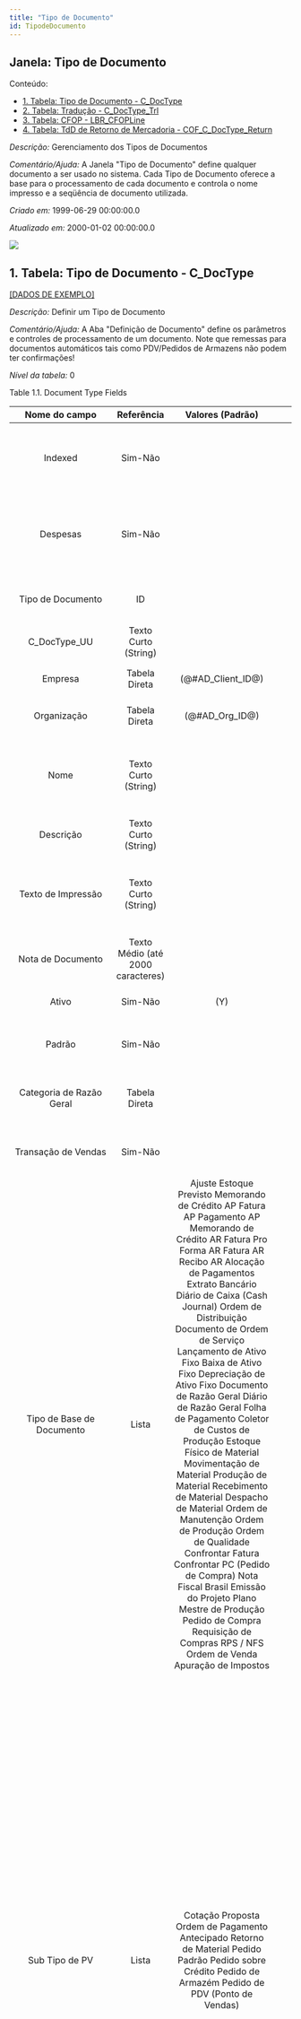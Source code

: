 ```yaml
---
title: "Tipo de Documento"
id: TipodeDocumento
---
```

<div id="d241577e1" class="section chapter">

<div class="titlepage">

<div>

<div>

## Janela: Tipo de Documento

</div>

</div>

</div>

<div class="toc">

<div class="toc-title">

Conteúdo:

</div>

  - <span class="section">[1. Tabela: Tipo de Documento -
    C\_DocType](#d241577e23)</span>
  - <span class="section">[2. Tabela: Tradução -
    C\_DocType\_Trl](#d241577e1265)</span>
  - <span class="section">[3. Tabela: CFOP -
    LBR\_CFOPLine](#d241577e1458)</span>
  - <span class="section">[4. Tabela: TdD de Retorno de Mercadoria -
    COF\_C\_DocType\_Return](#d241577e1804)</span>

</div>

<span class="emphasis">*Descrição:* </span> Gerenciamento dos Tipos de
Documentos

<span class="emphasis">*Comentário/Ajuda:* </span>A Janela "Tipo de
Documento" define qualquer documento a ser usado no sistema. Cada Tipo
de Documento oferece a base para o processamento de cada documento e
controla o nome impresso e a seqüência de documento utilizada.

<span class="emphasis"> *Criado em:* </span>1999-06-29 00:00:00.0

<span class="emphasis">*Atualizado em:* </span>2000-01-02 00:00:00.0

![](/img/manual/TipodeDocumento.png)

<div id="d241577e23" class="section section">

<div class="titlepage">

<div>

<div>

## 1. Tabela: Tipo de Documento - C\_DocType

</div>

</div>

</div>

[\[DADOS DE EXEMPLO\]](data/C_DocType_data)

<span class="emphasis">*Descrição:*</span> Definir um Tipo de Documento

<span class="emphasis">*Comentário/Ajuda:* </span> A Aba "Definição de
Documento" define os parâmetros e controles de processamento de um
documento. Note que remessas para documentos automáticos tais como
PDV/Pedidos de Armazens não podem ter confirmações\!

<span class="emphasis">*Nível da tabela:* </span>0

</div>

<div id="d241577e40" class="table">

<div class="table-title">

Table 1.1. Document Type
Fields

</div>

<div class="table-contents">

|                 Nome do campo                  |            Referência             |                                                                                                                                                                                                                                                                                                                                                                                                                                                                                                                                                                                                                                                                                                                         Valores (Padrão)                                                                                                                                                                                                                                                                                                                                                                                                                                                                                                                                                                                                                                                                                                                         |       Chave restritiva       |                                                                                                Regra de validação                                                                                                |                                         Descrição                                         |                                                                                                                                                                                                                                                                                                                                                                                                                                                                                                                                                  Comentário/Ajuda                                                                                                                                                                                                                                                                                                                                                                                                                                                                                                                                                  |
| :--------------------------------------------: | :-------------------------------: | :--------------------------------------------------------------------------------------------------------------------------------------------------------------------------------------------------------------------------------------------------------------------------------------------------------------------------------------------------------------------------------------------------------------------------------------------------------------------------------------------------------------------------------------------------------------------------------------------------------------------------------------------------------------------------------------------------------------------------------------------------------------------------------------------------------------------------------------------------------------------------------------------------------------------------------------------------------------------------------------------------------------------------------------------------------------------------------------------------------------------------------------------------------------------------------------------------------------------------------------------------------------------------------------------------------------------------------------------------------------------------------------------------------------------------------------------------------------: | :--------------------------: | :--------------------------------------------------------------------------------------------------------------------------------------------------------------------------------------------------------------: | :---------------------------------------------------------------------------------------: | :----------------------------------------------------------------------------------------------------------------------------------------------------------------------------------------------------------------------------------------------------------------------------------------------------------------------------------------------------------------------------------------------------------------------------------------------------------------------------------------------------------------------------------------------------------------------------------------------------------------------------------------------------------------------------------------------------------------------------------------------------------------------------------------------------------------------------------------------------------------------------------------------------------------------------------------------------------------------------------------------------------------------------------------------------------------------------------------------------------------: |
|                    Indexed                     |              Sim-Não              |                                                                                                                                                                                                                                                                                                                                                                                                                                                                                                                                                                                                                                                                                                                                                                                                                                                                                                                                                                                                                                                                                                                                                                                                                                                                                                                                                                                                                                                                  |                              |                                                                                                                                                                                                                  |                     Index the document for the internal search engine                     |                                                                                                                                                                                                                                                                                                                                                                                                                                                                                                 For cross document search, the document can be indexed for faster search (Container, Document Type, Request Type)                                                                                                                                                                                                                                                                                                                                                                                                                                                                                                  |
|                    Despesas                    |              Sim-Não              |                                                                                                                                                                                                                                                                                                                                                                                                                                                                                                                                                                                                                                                                                                                                                                                                                                                                                                                                                                                                                                                                                                                                                                                                                                                                                                                                                                                                                                                                  |                              |                                                                                                                                                                                                                  |                           Charges can be added to the document                            |                                                                                                                                                                                                                                                                                                                                                                                                                                                                                   The Charges checkbox indicates that charges can be added to this document. Charges can include items like shipping, handling or bank charges.                                                                                                                                                                                                                                                                                                                                                                                                                                                                                    |
|               Tipo de Documento                |                ID                 |                                                                                                                                                                                                                                                                                                                                                                                                                                                                                                                                                                                                                                                                                                                                                                                                                                                                                                                                                                                                                                                                                                                                                                                                                                                                                                                                                                                                                                                                  |                              |                                                                                                                                                                                                                  |                                  Document type or rules                                   |                                                                                                                                                                                                                                                                                                                                                                                                                                                                                                                        The Document Type determines document sequence and processing rules                                                                                                                                                                                                                                                                                                                                                                                                                                                                                                                         |
|                 C\_DocType\_UU                 |       Texto Curto (String)        |                                                                                                                                                                                                                                                                                                                                                                                                                                                                                                                                                                                                                                                                                                                                                                                                                                                                                                                                                                                                                                                                                                                                                                                                                                                                                                                                                                                                                                                                  |                              |                                                                                                                                                                                                                  |                                                                                           |                                                                                                                                                                                                                                                                                                                                                                                                                                                                                                                                                                                                                                                                                                                                                                                                                                                                                                                                                                                                                                                                                                                    |
|                    Empresa                     |           Tabela Direta           |                                                                                                                                                                                                                                                                                                                                                                                                                                                                                                                                                                                                                                                                                                                       (@\#AD\_Client\_ID@)                                                                                                                                                                                                                                                                                                                                                                                                                                                                                                                                                                                                                                                                                                                       |                              |                                                                                        AD\_Client.AD\_Client\_ID \< \> 0                                                                                         |                            (semelhante ao primeiro relatório)                             |                                                                                                                                                                                                                                                                                                                                                                                                                                                                                                                                                (ver o mesmo acima)                                                                                                                                                                                                                                                                                                                                                                                                                                                                                                                                                 |
|                  Organização                   |           Tabela Direta           |                                                                                                                                                                                                                                                                                                                                                                                                                                                                                                                                                                                                                                                                                                                        (@\#AD\_Org\_ID@)                                                                                                                                                                                                                                                                                                                                                                                                                                                                                                                                                                                                                                                                                                                         |                              |                                                                                 (AD\_Org.IsSummary='N' OR AD\_Org.AD\_Org\_ID=0)                                                                                 |                            (semelhante ao primeiro relatório)                             |                                                                                                                                                                                                                                                                                                                                                                                                                                                                                                                                                (ver o mesmo acima)                                                                                                                                                                                                                                                                                                                                                                                                                                                                                                                                                 |
|                      Nome                      |       Texto Curto (String)        |                                                                                                                                                                                                                                                                                                                                                                                                                                                                                                                                                                                                                                                                                                                                                                                                                                                                                                                                                                                                                                                                                                                                                                                                                                                                                                                                                                                                                                                                  |                              |                                                                                                                                                                                                                  |                           Alphanumeric identifier of the entity                           |                                                                                                                                                                                                                                                                                                                                                                                                                                                                                    The name of an entity (record) is used as an default search option in addition to the search key. The name is up to 60 characters in length.                                                                                                                                                                                                                                                                                                                                                                                                                                                                                    |
|                   Descrição                    |       Texto Curto (String)        |                                                                                                                                                                                                                                                                                                                                                                                                                                                                                                                                                                                                                                                                                                                                                                                                                                                                                                                                                                                                                                                                                                                                                                                                                                                                                                                                                                                                                                                                  |                              |                                                                                                                                                                                                                  |                         Optional short description of the record                          |                                                                                                                                                                                                                                                                                                                                                                                                                                                                                                                                    A description is limited to 255 characters.                                                                                                                                                                                                                                                                                                                                                                                                                                                                                                                                     |
|               Texto de Impressão               |       Texto Curto (String)        |                                                                                                                                                                                                                                                                                                                                                                                                                                                                                                                                                                                                                                                                                                                                                                                                                                                                                                                                                                                                                                                                                                                                                                                                                                                                                                                                                                                                                                                                  |                              |                                                                                                                                                                                                                  |               The label text to be printed on a document or correspondence.               |                                                                                                                                                                                                                                                                                                                                                                                                                                                                                        The Label to be printed indicates the name that will be printed on a document or correspondence. The max length is 2000 characters.                                                                                                                                                                                                                                                                                                                                                                                                                                                                                         |
|               Nota de Documento                | Texto Médio (até 2000 caracteres) |                                                                                                                                                                                                                                                                                                                                                                                                                                                                                                                                                                                                                                                                                                                                                                                                                                                                                                                                                                                                                                                                                                                                                                                                                                                                                                                                                                                                                                                                  |                              |                                                                                                                                                                                                                  |                           Additional information for a Document                           |                                                                                                                                                                                                                                                                                                                                                                                                                                                                                                             The Document Note is used for recording any additional information regarding this product.                                                                                                                                                                                                                                                                                                                                                                                                                                                                                                             |
|                     Ativo                      |              Sim-Não              |                                                                                                                                                                                                                                                                                                                                                                                                                                                                                                                                                                                                                                                                                                                               (Y)                                                                                                                                                                                                                                                                                                                                                                                                                                                                                                                                                                                                                                                                                                                                |                              |                                                                                                                                                                                                                  |                            (semelhante ao primeiro relatório)                             |                                                                                                                                                                                                                                                                                                                                                                                                                                                                                                                                                (ver o mesmo acima)                                                                                                                                                                                                                                                                                                                                                                                                                                                                                                                                                 |
|                     Padrão                     |              Sim-Não              |                                                                                                                                                                                                                                                                                                                                                                                                                                                                                                                                                                                                                                                                                                                                                                                                                                                                                                                                                                                                                                                                                                                                                                                                                                                                                                                                                                                                                                                                  |                              |                                                                                                                                                                                                                  |                                       Default value                                       |                                                                                                                                                                                                                                                                                                                                                                                                                                                                                                                   The Default Checkbox indicates if this record will be used as a default value.                                                                                                                                                                                                                                                                                                                                                                                                                                                                                                                   |
|            Categoria de Razão Geral            |           Tabela Direta           |                                                                                                                                                                                                                                                                                                                                                                                                                                                                                                                                                                                                                                                                                                                                                                                                                                                                                                                                                                                                                                                                                                                                                                                                                                                                                                                                                                                                                                                                  |     glcategory\_cdoctype     |                                                                                                                                                                                                                  |                                  General Ledger Category                                  |                                                                                                                                                                                                                                                                                                                                                                                                                                                                                                             The General Ledger Category is an optional, user defined method of grouping journal lines.                                                                                                                                                                                                                                                                                                                                                                                                                                                                                                             |
|              Transação de Vendas               |              Sim-Não              |                                                                                                                                                                                                                                                                                                                                                                                                                                                                                                                                                                                                                                                                                                                                                                                                                                                                                                                                                                                                                                                                                                                                                                                                                                                                                                                                                                                                                                                                  |                              |                                                                                                                                                                                                                  |                                This is a Sales Transaction                                |                                                                                                                                                                                                                                                                                                                                                                                                                                                                                                                   The Sales Transaction checkbox indicates if this item is a Sales Transaction.                                                                                                                                                                                                                                                                                                                                                                                                                                                                                                                    |
|           Tipo de Base de Documento            |               Lista               |                                                                                                                                                                                                                                                                                                                  Ajuste Estoque Previsto Memorando de Crédito AP Fatura AP Pagamento AP Memorando de Crédito AR Fatura Pro Forma AR Fatura AR Recibo AR Alocação de Pagamentos Extrato Bancário Diário de Caixa (Cash Journal) Ordem de Distribuição Documento de Ordem de Serviço Lançamento de Ativo Fixo Baixa de Ativo Fixo Depreciação de Ativo Fixo Documento de Razão Geral Diário de Razão Geral Folha de Pagamento Coletor de Custos de Produção Estoque Físico de Material Movimentação de Material Produção de Material Recebimento de Material Despacho de Material Ordem de Manutenção Ordem de Produção Ordem de Qualidade Confrontar Fatura Confrontar PC (Pedido de Compra) Nota Fiscal Brasil Emissão do Projeto Plano Mestre de Produção Pedido de Compra Requisição de Compras RPS / NFS Ordem de Venda Apuração de Impostos                                                                                                                                                                                                                                                                                                                  |                              |                                                                                                                                                                                                                  |                                 Logical type of document                                  |                                                                                                                                                                                                                                                                                                                                                                                                                                                                                    The Document Base Type identifies the base or starting point for a document. Multiple document types may share a single document base type.                                                                                                                                                                                                                                                                                                                                                                                                                                                                                     |
|                 Sub Tipo de PV                 |               Lista               |                                                                                                                                                                                                                                                                                                                                                                                                                                                                                                                                                                                                                                                     Cotação Proposta Ordem de Pagamento Antecipado Retorno de Material Pedido Padrão Pedido sobre Crédito Pedido de Armazém Pedido de PDV (Ponto de Vendas)                                                                                                                                                                                                                                                                                                                                                                                                                                                                                                                                                                                                                                                      |                              |                                                                                                                                                                                                                  |                                   Sales Order Sub Type                                    | The SO Sub Type indicates the type of sales order this document refers to. This field only appears when the Document Base Type is Sales Order. The selection made here will determine which documents will be generated when an order is processed and which documents must be generated manually or in batches. The following outlines this process. SO Sub Type of \< b\> Standard Order\< /b\> will generate just the \< b\> Order\< /b\> document when the order is processed. The \< b\> Delivery Note\< /b\> , \< b\> Invoice\< /b\> and \< b\> Receipt\< /b\> must be generated via other processes. SO Sub Type of \< b\> Warehouse Order\< /b\> will generate the \< b\> Order\< /b\> and \< b\> Delivery Note\< /b\> . The \< b\> Invoice\< /b\> and \< b\> Receipt\< /b\> must be generated via other processes. SO Sub Type of \< b\> Credit Order\< /b\> will generate the \< b\> Order\< /b\> , \< b\> Delivery Note\< /b\> and \< b\> Invoice\< /b\> . The \< b\> Receipt\< /b\> must be generated via other processes. SO Sub Type of \< b\> POS\< /b\> (Point of Sale) will generate all document |
|              DocSubTypeInventory               |               Lista               |                                                                                                                                                                                                                                                                                                                                                                                                                                                                                                                                                                                                                                                                                                    Cost Adjustment Internal Use Inventory Physical Inventory                                                                                                                                                                                                                                                                                                                                                                                                                                                                                                                                                                                                                                                                                                     |                              |                                                                                                                                                                                                                  |                                    Inventory Sub Type                                     |                                                                                                                                                                                                                                                                                                                                        The Inventory Sub Type indicates the type of inventory this document refers to. This field only appears when the Document Base Type is Material Physical Inventory. The selection made here will determine which window must be used and which data in the lines is relevant for the document. Internal Use inventory (based on Internal Used Quantity) or Physical Inventory (based on difference between Qty Counted vs Qty Book)                                                                                                                                                                                                                                                                                                                                         |
|                Fatura Pro Forma                |              Sim-Não              |                                                                                                                                                                                                                                                                                                                                                                                                                                                                                                                                                                                                                                                                                                                                                                                                                                                                                                                                                                                                                                                                                                                                                                                                                                                                                                                                                                                                                                                                  |                              |                                                                                                                                                                                                                  |            Indicates if Pro Forma Invoices can be generated from this document            |                                                                                                                                                                                                                                                                                                                                                                                                                                                          The Pro Forma Invoice checkbox indicates if pro forma invoices can be generated from this sales document. A pro forma invoice indicates the amount that will be due should an order be shipped.                                                                                                                                                                                                                                                                                                                                                                                                                                                           |
|       Tipo de Documento para a ProForma        |              Tabela               |                                                                                                                                                                                                                                                                                                                                                                                                                                                                                                                                                                                                                                                                                                                            C\_DocType                                                                                                                                                                                                                                                                                                                                                                                                                                                                                                                                                                                                                                                                                                                            |      cdoctype\_proforma      |                                                                                           C\_DocType.DocBaseType='ARF'                                                                                           |       Document type used for pro forma invoices generated from this sales document        |                                                                                                                                                                                                                                                                                                                                                                                                                              he Document Type for Invoice indicates the document type that will be used when an invoice is generated from this sales document. This field will display only when the base document type is Sales Order and the Pro Forma Invoice checkbox is selected                                                                                                                                                                                                                                                                                                                                                                                                                              |
|         Tipo de Documento para Fatura          |              Tabela               |                                                                                                                                                                                                                                                                                                                                                                                                                                                                                                                                                                                                                                                                                                                            C\_DocType                                                                                                                                                                                                                                                                                                                                                                                                                                                                                                                                                                                                                                                                                                                            |      cdoctype\_invoice       |                                     C\_DocType.DocBaseType IN ('ARI', 'API','ARC','APC') AND C\_DocType.IsSOTrx='@IsSOTrx@' AND C\_DocType.AD\_Client\_ID=@\#AD\_Client\_ID@                                     |            Document type used for invoices generated from this sales document             |                                                                                                                                                                                                                                                                                                                                                                                                                                                    The Document Type for Invoice indicates the document type that will be used when an invoice is generated from this sales document. This field will display only when the base document type is Sales Order.                                                                                                                                                                                                                                                                                                                                                                                                                                                     |
|         Tipo de Documento para Entrega         |              Tabela               |                                                                                                                                                                                                                                                                                                                                                                                                                                                                                                                                                                                                                                                                                                                            C\_DocType                                                                                                                                                                                                                                                                                                                                                                                                                                                                                                                                                                                                                                                                                                                            |      cdoctype\_shipment      |                                                            C\_DocType.DocBaseType IN ('MMR', 'MMS') AND C\_DocType.AD\_Client\_ID=@\#AD\_Client\_ID@                                                             |            Document type used for shipments generated from this sales document            |                                                                                                                                                                                                                                                                                                                                                                                                                                                    he Document Type for Shipments indicates the document type that will be used when a shipment is generated from this sales document. This field will display only when the base document type is Sales Order.                                                                                                                                                                                                                                                                                                                                                                                                                                                    |
|      Documento é controlado numericamente      |              Sim-Não              |                                                                                                                                                                                                                                                                                                                                                                                                                                                                                                                                                                                                                                                                                                                               (Y)                                                                                                                                                                                                                                                                                                                                                                                                                                                                                                                                                                                                                                                                                                                                |                              |                                                                                                                                                                                                                  |                           The document has a document sequence                            |                                                                                                                                                                                                                                                                                                                                                                                                                                                                                                        The Document Number Controlled checkbox indicates if this document type will have a sequence number.                                                                                                                                                                                                                                                                                                                                                                                                                                                                                                        |
|             Seqüência de Documento             |              Tabela               |                                                                                                                                                                                                                                                                                                                                                                                                                                                                                                                                                                                                                                                                                                                    AD\_Sequence for Documents                                                                                                                                                                                                                                                                                                                                                                                                                                                                                                                                                                                                                                                                                                                    |   ad\_sequence\_doctypedoc   |                                                                                                                                                                                                                  |                  Document sequence determines the numbering of documents                  |                                                                                                                                                                                                                                                                                                                                                                                                                                                                                                                 The Document Sequence indicates the sequencing rule to use for this document type.                                                                                                                                                                                                                                                                                                                                                                                                                                                                                                                 |
|      Sobrescrever Seqüência ao Completar       |              Sim-Não              |                                                                                                                                                                                                                                                                                                                                                                                                                                                                                                                                                                                                                                                                                                                               (N)                                                                                                                                                                                                                                                                                                                                                                                                                                                                                                                                                                                                                                                                                                                                |                              |                                                                                                                                                                                                                  |                                                                                           |                                                                                                                                                                                                                                                                                                                                                                                                                                                                                                                                                                                                                                                                                                                                                                                                                                                                                                                                                                                                                                                                                                                    |
|               Definite Sequence                |              Tabela               |                                                                                                                                                                                                                                                                                                                                                                                                                                                                                                                                                                                                                                                                                                                    AD\_Sequence for Documents                                                                                                                                                                                                                                                                                                                                                                                                                                                                                                                                                                                                                                                                                                                    |  definitesequence\_cdoctype  |                                                                                                                                                                                                                  |                                                                                           |                                                                                                                                                                                                                                                                                                                                                                                                                                                                                                                                                                                                                                                                                                                                                                                                                                                                                                                                                                                                                                                                                                                    |
|         Sobrescrever Data ao Completar         |              Sim-Não              |                                                                                                                                                                                                                                                                                                                                                                                                                                                                                                                                                                                                                                                                                                                               (N)                                                                                                                                                                                                                                                                                                                                                                                                                                                                                                                                                                                                                                                                                                                                |                              |                                                                                                                                                                                                                  |                                                                                           |                                                                                                                                                                                                                                                                                                                                                                                                                                                                                                                                                                                                                                                                                                                                                                                                                                                                                                                                                                                                                                                                                                                    |
|            Confirmação de Coleta/QA            |              Sim-Não              |                                                                                                                                                                                                                                                                                                                                                                                                                                                                                                                                                                                                                                                                                                                                                                                                                                                                                                                                                                                                                                                                                                                                                                                                                                                                                                                                                                                                                                                                  |                              |                                                                                                                                                                                                                  |                     Require Pick or QA Confirmation before processing                     |                                                                                                                                                                                                                                                                                                                                                                                                                                                                    The processing of the Shipment (Receipt) requires Pick (QA) Confirmation. Note that shipments for automatic documents like POS/Warehouse Orders cannot have confirmations\!                                                                                                                                                                                                                                                                                                                                                                                                                                                                     |
|        Confirmação de Envio/Recebimento        |              Sim-Não              |                                                                                                                                                                                                                                                                                                                                                                                                                                                                                                                                                                                                                                                                                                                                                                                                                                                                                                                                                                                                                                                                                                                                                                                                                                                                                                                                                                                                                                                                  |                              |                                                                                                                                                                                                                  |                  Require Ship or Receipt Confirmation before processing                   |                                                                                                                                                                                                                                                                                                                                                                                                                                                                  The processing of the Shipment (Receipt) requires Ship (Receipt) Confirmation. Note that shipments for automatic documents like POS/Warehouse Orders cannot have confirmations\!                                                                                                                                                                                                                                                                                                                                                                                                                                                                  |
|            Dividir Quando Diferente            |              Sim-Não              |                                                                                                                                                                                                                                                                                                                                                                                                                                                                                                                                                                                                                                                                                                                               (N)                                                                                                                                                                                                                                                                                                                                                                                                                                                                                                                                                                                                                                                                                                                                |                              |                                                                                                                                                                                                                  |                         Split document when there is a difference                         |                                                                                                                                                                                                                                                                                                                                                                                                      If the confirmation contains differences, the original document is split allowing the original document (shipment) to be processed and updating Inventory - and the newly created document for handling the dispute at a later time. Until the confirmation is processed, the inventory is not updated.                                                                                                                                                                                                                                                                                                                                                                                                       |
|             Documento de Diferença             |              Tabela               |                                                                                                                                                                                                                                                                                                                                                                                                                                                                                                                                                                                                                                                                                                                            C\_DocType                                                                                                                                                                                                                                                                                                                                                                                                                                                                                                                                                                                                                                                                                                                            | cdoctypedifference\_cdoctype |                                                                                      C\_DocType.DocBaseType='@DocBaseType@'                                                                                      |                     Document type for generating in dispute Shipments                     |                                                                                                                                                                                                                                                                                                                                                                                                      If the confirmation contains differences, the original document is split allowing the original document (shipment) to be processed and updating Inventory - and the newly created document for handling the dispute at a later time. Until the confirmation is processed, the inventory is not updated.                                                                                                                                                                                                                                                                                                                                                                                                       |
|         Preparar Divisão de Documentos         |              Sim-Não              |                                                                                                                                                                                                                                                                                                                                                                                                                                                                                                                                                                                                                                                                                                                               (Y)                                                                                                                                                                                                                                                                                                                                                                                                                                                                                                                                                                                                                                                                                                                                |                              |                                                                                                                                                                                                                  |                     Prepare generated split shipment/receipt document                     |                                                                                                                                                                                                                                                                                                                                                                                                                                                                                                                                                                                                                                                                                                                                                                                                                                                                                                                                                                                                                                                                                                                    |
|                  Em Trânsito                   |              Sim-Não              |                                                                                                                                                                                                                                                                                                                                                                                                                                                                                                                                                                                                                                                                                                                                                                                                                                                                                                                                                                                                                                                                                                                                                                                                                                                                                                                                                                                                                                                                  |                              |                                                                                                                                                                                                                  |                                  Movement is in transit                                   |                                                                                                                                                                                                                                                                                                                                                                                                                                                                                                      Material Movement is in transit - shipped, but not received. The transaction is completed, if confirmed.                                                                                                                                                                                                                                                                                                                                                                                                                                                                                                      |
|             Criar Contra-Documento             |              Sim-Não              |                                                                                                                                                                                                                                                                                                                                                                                                                                                                                                                                                                                                                                                                                                                               (Y)                                                                                                                                                                                                                                                                                                                                                                                                                                                                                                                                                                                                                                                                                                                                |                              |                                                                                                                                                                                                                  |                                  Create Counter Document                                  |                                                                                                                                                                                                                                                                                                                                                                                                                                                                                               If selected, create specified counter document. If not selected, no counter document is created for the document type.                                                                                                                                                                                                                                                                                                                                                                                                                                                                                               |
|            Contra-Documento Padrão             |              Sim-Não              |                                                                                                                                                                                                                                                                                                                                                                                                                                                                                                                                                                                                                                                                                                                                                                                                                                                                                                                                                                                                                                                                                                                                                                                                                                                                                                                                                                                                                                                                  |                              |                                                                                                                                                                                                                  |                  The document type is the default counter document type                   |                                                                                                                                                                                                                                                                                                                                                        When using explicit documents for inter-org transaction (after linking a Business Partner to an Organization), you can determine what document type the counter document is based on the document type of the original transaction. Example: when generating a Sales Order, use this Sales Order document type. This default can be overwritten by defining explicit counter document relationships.                                                                                                                                                                                                                                                                                                                                                        |
|         Despesa ou Produto Obrigatório         |              Sim-Não              |                                                                                                                                                                                                                                                                                                                                                                                                                                                                                                                                                                                                                                                                                                                               (N)                                                                                                                                                                                                                                                                                                                                                                                                                                                                                                                                                                                                                                                                                                                                |                              |                                                                                                                                                                                                                  |                                                                                           |                                                                                                                                                                                                                                                                                                                                                                                                                                                                                                                                                                                                                                                                                                                                                                                                                                                                                                                                                                                                                                                                                                                    |
|              Formato de Impressão              |           Tabela Direta           |                                                                                                                                                                                                                                                                                                                                                                                                                                                                                                                                                                                                                                                                                                                               (0)                                                                                                                                                                                                                                                                                                                                                                                                                                                                                                                                                                                                                                                                                                                                |   adprintformat\_cdoctype    |                                                                                                                                                                                                                  |                                     Data Print Format                                     |                                                                                                                                                                                                                                                                                                                                                                                                                                                                                                                            The print format determines how data is rendered for print.                                                                                                                                                                                                                                                                                                                                                                                                                                                                                                                             |
|              Cópias de Documentos              |              Inteiro              |                                                                                                                                                                                                                                                                                                                                                                                                                                                                                                                                                                                                                                                                                                                               (1)                                                                                                                                                                                                                                                                                                                                                                                                                                                                                                                                                                                                                                                                                                                                |                              |                                                                                                                                                                                                                  |                              Number of copies to be printed                               |                                                                                                                                                                                                                                                                                                                                                                                                                                                                                                            The Document Copies indicates the number of copies of each document that will be generated.                                                                                                                                                                                                                                                                                                                                                                                                                                                                                                             |
|               Remessa Automática               |              Sim-Não              |                                                                                                                                                                                                                                                                                                                                                                                                                                                                                                                                                                                                                                                                                                                              ('N')                                                                                                                                                                                                                                                                                                                                                                                                                                                                                                                                                                                                                                                                                                                               |                              |                                                                                                                                                                                                                  |               Identifies if this Document generates Shipments automatically               |                                                                                                                                                                                                                                                                                                                                                                                                                                                                                                                           Identifies if this Document generates Shipments automatically                                                                                                                                                                                                                                                                                                                                                                                                                                                                                                                            |
|              Completar Expedição               |              Sim-Não              |                                                                                                                                                                                                                                                                                                                                                                                                                                                                                                                                                                                                                                                                                                                              ('Y')                                                                                                                                                                                                                                                                                                                                                                                                                                                                                                                                                                                                                                                                                                                               |                              |                                                                                                                                                                                                                  | Caso não esteja marcado, o documento de Expedição criado automáticamente não é completado |                                                                                                                                                                                                                                                                                                                                                                                                                                                                                                                               Deixa o documento em aberto aguardando ação do usuário                                                                                                                                                                                                                                                                                                                                                                                                                                                                                                                               |
|               Fatura Automática                |              Sim-Não              |                                                                                                                                                                                                                                                                                                                                                                                                                                                                                                                                                                                                                                                                                                                              ('N')                                                                                                                                                                                                                                                                                                                                                                                                                                                                                                                                                                                                                                                                                                                               |                              |                                                                                                                                                                                                                  |               Identifies if this Document generates Invoices automatically                |                                                                                                                                                                                                                                                                                                                                                                                                                                                                                                                            Identifies if this Document generates Invoices automatically                                                                                                                                                                                                                                                                                                                                                                                                                                                                                                                            |
|                Completar Fatura                |              Sim-Não              |                                                                                                                                                                                                                                                                                                                                                                                                                                                                                                                                                                                                                                                                                                                              ('Y')                                                                                                                                                                                                                                                                                                                                                                                                                                                                                                                                                                                                                                                                                                                               |                              |                                                                                                                                                                                                                  |  Caso não esteja marcado, o documento de Fatura criado automáticamente não é completado   |                                                                                                                                                                                                                                                                                                                                                                                                                                                                                                                               Deixa o documento em aberto aguardando ação do usuário                                                                                                                                                                                                                                                                                                                                                                                                                                                                                                                               |
|          Gerar Contas a Pagar/Receber          |              Sim-Não              |                                                                                                                                                                                                                                                                                                                                                                                                                                                                                                                                                                                                                                                                                                                              ('Y')                                                                                                                                                                                                                                                                                                                                                                                                                                                                                                                                                                                                                                                                                                                               |                              |                                                                                                                                                                                                                  |                        Identifies if this Document Has Open Items                         |                                                                                                                                                                                                                                                                                                                                                                                                                                                                                                                                     Identifies if this Document Has Open Items                                                                                                                                                                                                                                                                                                                                                                                                                                                                                                                                     |
|                   Finalidade                   |              Tabela               |                                                                                                                                                                                                                                                                                                                                                                                                                                                                                                                                                                                                                                                                                                                            C\_Charge                                                                                                                                                                                                                                                                                                                                                                                                                                                                                                                                                                                                                                                                                                                             |     cofCharge\_CDocType      |                                                                                                                                                                                                                  |                                Additional document charges                                |                                                                                                                                                                                                                                                                                                                                                                                                                                                                                                                       The Charge indicates a type of Charge (Handling, Shipping, Restocking)                                                                                                                                                                                                                                                                                                                                                                                                                                                                                                                       |
|                Valida Impostos                 |              Sim-Não              |                                                                                                                                                                                                                                                                                                                                                                                                                                                                                                                                                                                                                                                                                                                              ('N')                                                                                                                                                                                                                                                                                                                                                                                                                                                                                                                                                                                                                                                                                                                               |                              |                                                                                                                                                                                                                  |                                                                                           |                                                                                                                                                                                                                                                                                                                                                                                                                                                                                                                                                                                                                                                                                                                                                                                                                                                                                                                                                                                                                                                                                                                    |
|                  Válida CFOP                   |              Sim-Não              |                                                                                                                                                                                                                                                                                                                                                                                                                                                                                                                                                                                                                                                                                                                               (Y)                                                                                                                                                                                                                                                                                                                                                                                                                                                                                                                                                                                                                                                                                                                                |                              |                                                                                                                                                                                                                  |                                                                                           |                                                                                                                                                                                                                                                                                                                                                                                                                                                                                                                                                                                                                                                                                                                                                                                                                                                                                                                                                                                                                                                                                                                    |
|            TdD para Retorno de CNAB            |              Sim-Não              |                                                                                                                                                                                                                                                                                                                                                                                                                                                                                                                                                                                                                                                                                                                               (N)                                                                                                                                                                                                                                                                                                                                                                                                                                                                                                                                                                                                                                                                                                                                |                              |                                                                                                                                                                                                                  |                         When Document Type is Default Return CNAB                         |                                                                                                                                                                                                                                                                                                                                                                                                                                                                                                                                 To set when a Document Type is Default Return CNAB                                                                                                                                                                                                                                                                                                                                                                                                                                                                                                                                 |
|        TdD para Transferência Bancária         |              Sim-Não              |                                                                                                                                                                                                                                                                                                                                                                                                                                                                                                                                                                                                                                                                                                                              ('N')                                                                                                                                                                                                                                                                                                                                                                                                                                                                                                                                                                                                                                                                                                                               |                              |                                                                                                                                                                                                                  |                           Document Type used for Bank Transfer                            |                                                                                                                                                                                                                                                                                                                                                                                                                                               The Document Type of Bank Transfer indicates the Document Type that will be used when an Document Type is used as Bank Transfer. This field will display only when the base Document Type is AR Receipt or AP Payment.                                                                                                                                                                                                                                                                                                                                                                                                                                               |
|      TdD para Baixa de Pagamento (Manual)      |              Sim-Não              |                                                                                                                                                                                                                                                                                                                                                                                                                                                                                                                                                                                                                                                                                                                                                                                                                                                                                                                                                                                                                                                                                                                                                                                                                                                                                                                                                                                                                                                                  |                              |                                                                                                                                                                                                                  |                                                                                           |                                                                                                                                                                                                                                                                                                                                                                                                                                                                                                                                                                                                                                                                                                                                                                                                                                                                                                                                                                                                                                                                                                                    |
|          TdD para Pagamento em Cheque          |              Sim-Não              |                                                                                                                                                                                                                                                                                                                                                                                                                                                                                                                                                                                                                                                                                                                              ('N')                                                                                                                                                                                                                                                                                                                                                                                                                                                                                                                                                                                                                                                                                                                               |                              |                                                                                                                                                                                                                  |                                                                                           |                                                                                                                                                                                                                                                                                                                                                                                                                                                                                                                                                                                                                                                                                                                                                                                                                                                                                                                                                                                                                                                                                                                    |
|                Documento Fiscal                |              Sim-Não              |                                                                                                                                                                                                                                                                                                                                                                                                                                                                                                                                                                                                                                                                                                                              ('Y')                                                                                                                                                                                                                                                                                                                                                                                                                                                                                                                                                                                                                                                                                                                               |                              |                                                                                                                                                                                                                  |                    Identifies if the this document has fiscal document                    |                                                                                                                                                                                                                                                                                                                                                                                                                                                                                                                                Identifies if the this document has fiscal document                                                                                                                                                                                                                                                                                                                                                                                                                                                                                                                                 |
|               Documento Próprio                |              Sim-Não              |                                                                                                                                                                                                                                                                                                                                                                                                                                                                                                                                                                                                                                                                                                                              ('Y')                                                                                                                                                                                                                                                                                                                                                                                                                                                                                                                                                                                                                                                                                                                               |                              |                                                                                                                                                                                                                  |                            Identifies this is an own document                             |                                                                                                                                                                                                                                                                                                                                                                                                                                                                                                                                         Identifies this is an own document                                                                                                                                                                                                                                                                                                                                                                                                                                                                                                                                         |
|       Gerar Nota Fiscal de Transferência       |              Sim-Não              |                                                                                                                                                                                                                                                                                                                                                                                                                                                                                                                                                                                                                                                                                                                              ('N')                                                                                                                                                                                                                                                                                                                                                                                                                                                                                                                                                                                                                                                                                                                               |                              |                                                                                                                                                                                                                  |                            Generate an NF based on an Movement                            |                                                                                                                                                                                                                                                                                                                                                                                                                                                                                                                                                                                                                                                                                                                                                                                                                                                                                                                                                                                                                                                                                                                    |
|        Gerar Nota Fiscal de Transporte         |              Sim-Não              |                                                                                                                                                                                                                                                                                                                                                                                                                                                                                                                                                                                                                                                                                                                               (N)                                                                                                                                                                                                                                                                                                                                                                                                                                                                                                                                                                                                                                                                                                                                |                              |                                                                                                                                                                                                                  |                            Generate an NF based on an Shipment                            |                                                                                                                                                                                                                                                                                                                                                                                                                                                                                                                                                                                                                                                                                                                                                                                                                                                                                                                                                                                                                                                                                                                    |
| Gerar XML Automaticamente ao Gerar Doc. Fiscal |              Sim-Não              |                                                                                                                                                                                                                                                                                                                                                                                                                                                                                                                                                                                                                                                                                                                              ('N')                                                                                                                                                                                                                                                                                                                                                                                                                                                                                                                                                                                                                                                                                                                               |                              |                                                                                                                                                                                                                  |                                                                                           |                                                                                                                                                                                                                                                                                                                                                                                                                                                                                                                                                                                                                                                                                                                                                                                                                                                                                                                                                                                                                                                                                                                    |
|         Remessa para Industrialização          |              Sim-Não              |                                                                                                                                                                                                                                                                                                                                                                                                                                                                                                                                                                                                                                                                                                                              ('N')                                                                                                                                                                                                                                                                                                                                                                                                                                                                                                                                                                                                                                                                                                                               |                              |                                                                                                                                                                                                                  |                             TdD - Shipping Industrialization                              |                                                                                                                                                                                                                                                                                                                                                                                                                                                                                                                                                                                                                                                                                                                                                                                                                                                                                                                                                                                                                                                                                                                    |
|                  Tipo Doc. NF                  |              Tabela               |                                                                                                                                                                                                                                                                                                                                                                                                                                                                                                                                                                                                                                                                                                                            C\_DocType                                                                                                                                                                                                                                                                                                                                                                                                                                                                                                                                                                                                                                                                                                                            |                              |                                                                                           C\_DocType.DocBaseType='NFB'                                                                                           |               Defines the NF Document Type used for the Nota Fiscal Window                |                                                                                                                                                                                                                                                                                                                                                                                                                                                                                                                            Defines the NF Document Type used for the Nota Fiscal Window                                                                                                                                                                                                                                                                                                                                                                                                                                                                                                                            |
|              Administra Retirada               |              Sim-Não              |                                                                                                                                                                                                                                                                                                                                                                                                                                                                                                                                                                                                                                                                                                                               (N)                                                                                                                                                                                                                                                                                                                                                                                                                                                                                                                                                                                                                                                                                                                                |                              |                                                                                                                                                                                                                  |                                                                                           |                                                                                                                                                                                                                                                                                                                                                                                                                                                                                                                                                                                                                                                                                                                                                                                                                                                                                                                                                                                                                                                                                                                    |
|                  Modelo da NF                  |               Lista               | 00 - Nota Fiscal Serviço 01 - Nota Fiscal 02 - Nota Fiscal de Venda a Consumidor 04 - Nota Fiscal de Produtor 06 - Nota Fiscal/Conta de Energia Elétrica 07 - Nota Fiscal de Serviço de Transporte 08 - Conhecimento de Transporte Rodoviário de Cargas 09 - Conhecimento de Transporte Aquaviário de Cargas 10 - Conhecimento Aéreo 11 - Conhecimento de Transporte Ferroviário de Cargas 13 - Bilhete de Passagem Rodoviário 14 - Bilhete de Passagem Aquaviário 15 - Bilhete de Passagem e Nota de Bagagem 16 - Bilhete de Passagem Ferroviário 17 - Despacho de Transporte 18 - Resumo de Movimento Diário 1B - Nota Fiscal Avulsa 20 - Ordem de Coleta de Cargas 21 - Nota Fiscal de Serviço de Comunicação 22 - Nota Fiscal de Serviço de Telecomunicação 23 - GNRE 24 - Autorização de Carregamento e Transporte 25 - Manifesto de Carga 26 - Conhecimento de Transporte Multimodal de Cargas 27 - Nota Fiscal de Transporte Ferroviário de Cargas 28 - Nota Fiscal/Conta de Fornecimento de Gás Canalizado 29 - Nota Fiscal/Conta de Fornecimento de Água Canalizada 2D - Cupom Fiscal emitido por ECF 2E - Bilhete de Passagem emitido por ECF 30 - Bilhete/Recibo do Passageiro 55 - Nota Fiscal Eletrônica 57 - Conhecimento de Transporte Eletrônico – CT-e 59 - Cupom Fiscal Eletrônico – CF-e-SAT 60 - Cupom Fiscal Eletrônico CF-e - ECD 65 - Nota Fiscal Eletrônica ao Consumidor Final – NFC-e 8B - Conhecimento de Transporte de Cargas Avulso |                              |                                                                                                                                                                                                                  |                            Identifies the model of Nota Fiscal                            |                                                                                                                                                                                                                                                                                                                                                                                                                                                                                                                                                                                                                                                                                                                                                                                                                                                                                                                                                                                                                                                                                                                    |
|                  Série da NF                   |       Texto Curto (String)        |                                                                                                                                                                                                                                                                                                                                                                                                                                                                                                                                                                                                                                                                                                                                                                                                                                                                                                                                                                                                                                                                                                                                                                                                                                                                                                                                                                                                                                                                  |                              |                                                                                                                                                                                                                  |                                                                                           |                                                                                                                                                                                                                                                                                                                                                                                                                                                                                                                                                                                                                                                                                                                                                                                                                                                                                                                                                                                                                                                                                                                    |
|            Finalidade emissão NF-e             |               Lista               |                                                                                                                                                                                                                                                                                                                                                                                                                                                                                                                                                                                                                                                                                            1- NF-e Normal 2 - NF-e Complementar 3 - NF-e de Ajuste 4 - Devolução (1)                                                                                                                                                                                                                                                                                                                                                                                                                                                                                                                                                                                                                                                                                             |                              |                                                                                                                                                                                                                  |                                                                                           |                                                                                                                                                                                                                                                                                                                                                                                                                                                                                                             1 - NF-e normal 2 - NF-e complementar 3 - NF-e de ajuste 4 - Devolução / Retorno Ref.: B25                                                                                                                                                                                                                                                                                                                                                                                                                                                                                                             |
|                 Formato DANFE                  |               Lista               |                                                                                                                                                                                                                                                                                                                                                                                                                                                                                                                                                                                                                                                                     0 - Sem geração de DANFE Retrato Paisagem 3 - DANFE Simplificado 4 - DANFE NFC-e 5 - DANFE NFC-e em mensagem eletrônica                                                                                                                                                                                                                                                                                                                                                                                                                                                                                                                                                                                                                                                                      |                              |                                                                                                                                                                                                                  |                                                                                           |                                                                                                                                                                                                                                                                                                                                                                                                                                                                                                                                                                                                                                                                                                                                                                                                                                                                                                                                                                                                                                                                                                                    |
|               DANFe Pré Impressa               |              Sim-Não              |                                                                                                                                                                                                                                                                                                                                                                                                                                                                                                                                                                                                                                                                                                                              ('N')                                                                                                                                                                                                                                                                                                                                                                                                                                                                                                                                                                                                                                                                                                                               |                              |                                                                                                                                                                                                                  |                                                                                           |                                                                                                                                                                                                                                                                                                                                                                                                                                                                                                                                                                                                                                                                                                                                                                                                                                                                                                                                                                                                                                                                                                                    |
|          Papel de Impressão da Danfe           |               Lista               |                                                                                                                                                                                                                                                                                                                                                                                                                                                                                                                                                                                                                                                                                                                        A4 Ofício 2 ('A4')                                                                                                                                                                                                                                                                                                                                                                                                                                                                                                                                                                                                                                                                                                                        |                              |                                                                                                                                                                                                                  |                                                                                           |                                                                                                                                                                                                                                                                                                                                                                                                                                                                                                                                                                                                                                                                                                                                                                                                                                                                                                                                                                                                                                                                                                                    |
|                   Two Sided                    |              Sim-Não              |                                                                                                                                                                                                                                                                                                                                                                                                                                                                                                                                                                                                                                                                                                                              ('N')                                                                                                                                                                                                                                                                                                                                                                                                                                                                                                                                                                                                                                                                                                                               |                              |                                                                                                                                                                                                                  |                                                                                           |                                                                                                                                                                                                                                                                                                                                                                                                                                                                                                                                                                                                                                                                                                                                                                                                                                                                                                                                                                                                                                                                                                                    |
|             Lista de Preços Padrão             |              Tabela               |                                                                                                                                                                                                                                                                                                                                                                                                                                                                                                                                                                                                                                                                                                                           M\_PriceList                                                                                                                                                                                                                                                                                                                                                                                                                                                                                                                                                                                                                                                                                                                           |                              | M\_PriceList.IsSOPriceList = '@IsSOTrx@' AND (SELECT COUNT(\*) FROM M\_PriceList\_Version WHERE M\_PriceList.M\_PriceList\_ID=M\_PriceList\_Version.M\_PriceList\_ID AND M\_PriceList\_Version.IsActive='Y')\> 0 |                                                                                           |                                                                                                                                                                                                                                                                                                                                                                                                                                                                                                                                                                                                                                                                                                                                                                                                                                                                                                                                                                                                                                                                                                                    |
|                      Taxa                      |              Tabela               |                                                                                                                                                                                                                                                                                                                                                                                                                                                                                                                                                                                                                                                                                                                              C\_Tax                                                                                                                                                                                                                                                                                                                                                                                                                                                                                                                                                                                                                                                                                                                              |                              |                                                                                                                                                                                                                  |                                      Tax identifier                                       |                                                                                                                                                                                                                                                                                                                                                                                                                                                                                                                              The Tax indicates the type of tax used in document line.                                                                                                                                                                                                                                                                                                                                                                                                                                                                                                                              |
|              Qtd. Máxima de Lnhas              |              Inteiro              |                                                                                                                                                                                                                                                                                                                                                                                                                                                                                                                                                                                                                                                                                                                               (0)                                                                                                                                                                                                                                                                                                                                                                                                                                                                                                                                                                                                                                                                                                                                |                              |                                                                                                                                                                                                                  |                                                                                           |                                                                                                                                                                                                                                                                                                                                                                                                                                                                                                                                                                                                                                                                                                                                                                                                                                                                                                                                                                                                                                                                                                                    |
|                  Copiar CFOP                   |               Botão               |                                                                                                                                                                                                                                                                                                                                                                                                                                                                                                                                                                                                                                                                                                                                                                                                                                                                                                                                                                                                                                                                                                                                                                                                                                                                                                                                                                                                                                                                  |                              |                                                                                                                                                                                                                  |                                                                                           |                                                                                                                                                                                                                                                                                                                                                                                                                                                                                                                                                                                                                                                                                                                                                                                                                                                                                                                                                                                                                                                                                                                    |
|             Presença do Comprador              |               Lista               |                                                                                                                                                                                                                                                                                                                                                                                                                                                                                                                                                                                                        0 - Não se Aplica 1 - Operação Presencial 2 - Operação não Presencial - Pela Internet 3 - Operação não Presencial - Teleatendimento 4 - NFC-e em Operação com Entrega a Domicílio 5 - Operação presencial, fora do estabelecimento; 9 - Outros (1)                                                                                                                                                                                                                                                                                                                                                                                                                                                                                                                                                                                                        |                              |                                                                                                                                                                                                                  |                            Utilizado para preenchimento da NFe                            |                                                                                                                                                                                                                                                                                                                                                                                                                    0=Não se aplica (por exemplo, Nota Fiscal complementar ou de ajuste); 1=Operação presencial; 2=Operação não presencial, pela Internet; 3=Operação não presencial, Teleatendimento; 4=NFC-e em operação com entrega a domicílio; 9=Operação não presencial, outros. Ref: B25b                                                                                                                                                                                                                                                                                                                                                                                                                    |
|                    Armazém                     |           Tabela Direta           |                                                                                                                                                                                                                                                                                                                                                                                                                                                                                                                                                                                                                                                                                                                                                                                                                                                                                                                                                                                                                                                                                                                                                                                                                                                                                                                                                                                                                                                                  |     MWarehouse\_CDocType     |                                                                                                                                                                                                                  |                            Storage Warehouse and Service Point                            |                                                                                                                                                                                                                                                                                                                                                                                                                                                                                                          The Warehouse identifies a unique Warehouse where products are stored or Services are provided.                                                                                                                                                                                                                                                                                                                                                                                                                                                                                                           |
|                Centro de Custo                 |              Tabela               |                                                                                                                                                                                                                                                                                                                                                                                                                                                                                                                                                                                                                                                                                                                       Account\_ID - User1                                                                                                                                                                                                                                                                                                                                                                                                                                                                                                                                                                                                                                                                                                                        |       User1\_CDocType        |                                                                                                                                                                                                                  |                               User defined list element \#1                               |                                                                                                                                                                                                                                                                                                                                                                                                                                                                                                    The user defined element displays the optional elements that have been defined for this account combination.                                                                                                                                                                                                                                                                                                                                                                                                                                                                                                    |
|               Centro de Custo 2                |              Tabela               |                                                                                                                                                                                                                                                                                                                                                                                                                                                                                                                                                                                                                                                                                                                       Account\_ID - User2                                                                                                                                                                                                                                                                                                                                                                                                                                                                                                                                                                                                                                                                                                                        |       User2\_CDocType        |                                                                                                                                                                                                                  |                               User defined list element \#2                               |                                                                                                                                                                                                                                                                                                                                                                                                                                                                                                    The user defined element displays the optional elements that have been defined for this account combination.                                                                                                                                                                                                                                                                                                                                                                                                                                                                                                    |
|                   Atividade                    |           Tabela Direta           |                                                                                                                                                                                                                                                                                                                                                                                                                                                                                                                                                                                                                                                                                                                                                                                                                                                                                                                                                                                                                                                                                                                                                                                                                                                                                                                                                                                                                                                                  |     CActivity\_CDocType      |                                                                              C\_Activity.IsActive='Y' AND C\_Activity.IsSummary='N'                                                                              |                                     Business Activity                                     |                                                                                                                                                                                                                                                                                                                                                                                                                                                                                                              Activities indicate tasks that are performed and used to utilize Activity based Costing                                                                                                                                                                                                                                                                                                                                                                                                                                                                                                               |
|                 Via de Entrega                 |               Lista               |                                                                                                                                                                                                                                                                                                                                                                                                                                                                                                                                                                                                                                                                                                                Entrega Retirar Transportadora (P)                                                                                                                                                                                                                                                                                                                                                                                                                                                                                                                                                                                                                                                                                                                |                              |                                                                                                                                                                                                                  |                              How the order will be delivered                              |                                                                                                                                                                                                                                                                                                                                                                                                                                                                                               The Delivery Via indicates how the products should be delivered. For example, will the order be picked up or shipped.                                                                                                                                                                                                                                                                                                                                                                                                                                                                                                |
|                Regra de Entrega                |               Lista               |                                                                                                                                                                                                                                                                                                                                                                                                                                                                                                                                                                                                                                                                                         Disponibilidade Forçar Linha Completa Manual Pedido Completo Após o recebimento                                                                                                                                                                                                                                                                                                                                                                                                                                                                                                                                                                                                                                                                                          |                              |                                                                                                                                                                                                                  |                              Defines the timing of Delivery                               |                                                                                                                                                                                                                                                                                                                                                                                                                                                      The Delivery Rule indicates when an order should be delivered. For example should the order be delivered when the entire order is complete, when a line is complete or as the products become available.                                                                                                                                                                                                                                                                                                                                                                                                                                                      |
|                Regra de Fatura                 |               Lista               |                                                                                                                                                                                                                                                                                                                                                                                                                                                                                                                                                                                                                                                                                         Após Entrega Imediato Após pedido despachado Programação do Cliente após entrega                                                                                                                                                                                                                                                                                                                                                                                                                                                                                                                                                                                                                                                                                         |                              |                                                                                                                                                                                                                  |                             Frequency and method of invoicing                             |                                                                                                                                                                                                                                                                                                                                                                                                                                                                                                            The Invoice Rule defines how a Business Partner is invoiced and the frequency of invoicing.                                                                                                                                                                                                                                                                                                                                                                                                                                                                                                             |
|              Modalidade do Frete               |               Lista               |                                                                                                                                                                                                                                                                                                                                                                                                                                                                                                                                                                                                                             0- Por conta do emitente 1- Por conta do destinatario/remetente 2- Por conta de terceiros 3 - Transporte Próprio por conta do Remetente; 4 - Transporte Próprio por conta do Destinatário; 9- Sem frete                                                                                                                                                                                                                                                                                                                                                                                                                                                                                                                                                                                                                              |                              |                                                                                                                                                                                                                  |                                                                                           |                                                                                                                                                                                                                                                                                                                                                                                                                                                                                                       0=Por conta do emitente; 1=Por conta do destinatário/remetente; 2=Por conta de terceiros; 9=Sem frete                                                                                                                                                                                                                                                                                                                                                                                                                                                                                                        |
|                  Baixar Ativo                  |              Sim-Não              |                                                                                                                                                                                                                                                                                                                                                                                                                                                                                                                                                                                                                                                                                                                               (Y)                                                                                                                                                                                                                                                                                                                                                                                                                                                                                                                                                                                                                                                                                                                                |                              |                                                                                                                                                                                                                  |                                                                                           |                                                                                                                                                                                                                                                                                                                                                                                                                                                                                                                                                                                                                                                                                                                                                                                                                                                                                                                                                                                                                                                                                                                    |
|              Exibir em Relatórios              |              Sim-Não              |                                                                                                                                                                                                                                                                                                                                                                                                                                                                                                                                                                                                                                                                                                                              ('Y')                                                                                                                                                                                                                                                                                                                                                                                                                                                                                                                                                                                                                                                                                                                               |                              |                                                                                                                                                                                                                  |       Indica se Documentos deste TdD são ou não exibidos em relatórios do sistema.        |                                                                                                                                                                                                                                                                                                                                                                                                                                         Usado por exemplo para excluir documentos que não compõem receitas de vendas (venda de ativo imobilizado, remessas, etc) ou outras situações. Consultar documentações para saber os relatórios que interpretam ou não esta opção.                                                                                                                                                                                                                                                                                                                                                                                                                                          |
|                  Liberado Web                  |              Sim-Não              |                                                                                                                                                                                                                                                                                                                                                                                                                                                                                                                                                                                                                                                                                                                              ('N')                                                                                                                                                                                                                                                                                                                                                                                                                                                                                                                                                                                                                                                                                                                               |                              |                                                                      <span class="emphasis">*ReadOnly Logic*</span>: @DocBaseType@ \! 'SOO'                                                                      |                                                                                           |                                                                                                                                                                                                                                                                                                                                                                                                                                                                                                                                                                                                                                                                                                                                                                                                                                                                                                                                                                                                                                                                                                                    |
|         Entrega Futura (Contabilidade)         |              Sim-Não              |                                                                                                                                                                                                                                                                                                                                                                                                                                                                                                                                                                                                                                                                                                                              ('N')                                                                                                                                                                                                                                                                                                                                                                                                                                                                                                                                                                                                                                                                                                                               |                              |                                                                                                                                                                                                                  |         Quando marcado realiza a contabilização do documento de maneira diferente         |                                                                                                                                                                                                                                                                                                                                                                                                                                                                                                           Ver ticket \#6957 - cria lançamentos contábeis diferenciados para tratamento de entrega futura                                                                                                                                                                                                                                                                                                                                                                                                                                                                                                           |

</div>

</div>

  

<div id="d241577e1265" class="section section">

<div class="titlepage">

<div>

<div>

## 2. Tabela: Tradução - C\_DocType\_Trl

</div>

</div>

</div>

[\[DADOS DE EXEMPLO\]](data/C_DocType_Trl_data)

<span class="emphasis">*Descrição:*</span> Tradução

<span class="emphasis">*Comentário/Ajuda:* </span> A Aba "Tradução"
define um Tipo de Documento em um idioma alternativo.

<span class="emphasis">*Claúsula Where:*</span> AD\_Language NOT IN
(SELECT AD\_Language FROM AD\_Client WHERE
AD\_Client\_ID=@\#AD\_Client\_ID@)

<span class="emphasis">*Nível da tabela:* </span>1

</div>

<div id="d241577e1286" class="table">

<div class="table-title">

Table 1.2. Translation
Fields

</div>

<div class="table-contents">

|    Nome do campo    |            Referência             |  Valores (Padrão)  |    Chave restritiva     |                Regra de validação                |                           Descrição                           |                                                               Comentário/Ajuda                                                               |
| :-----------------: | :-------------------------------: | :----------------: | :---------------------: | :----------------------------------------------: | :-----------------------------------------------------------: | :------------------------------------------------------------------------------------------------------------------------------------------: |
|       Empresa       |           Tabela Direta           | (@AD\_Client\_ID@) |                         |        AD\_Client.AD\_Client\_ID \< \> 0         |              (semelhante ao primeiro relatório)               |                                                             (ver o mesmo acima)                                                              |
|     Organização     |           Tabela Direta           |  (@AD\_Org\_ID@)   |                         | (AD\_Org.IsSummary='N' OR AD\_Org.AD\_Org\_ID=0) |              (semelhante ao primeiro relatório)               |                                                             (ver o mesmo acima)                                                              |
|  Tipo de Documento  |           Tabela Direta           |                    |  cdoctype\_cdoctypetrl  |                                                  |                    Document type or rules                     |                                     The Document Type determines document sequence and processing rules                                      |
|       Idioma        |              Tabela               |    AD\_Language    | adlanguage\_cdoctypetrl |                                                  |                   Language for this entity                    |                                    The Language identifies the language to use for display and formatting                                    |
|        Ativo        |              Sim-Não              |        (Y)         |                         |                                                  |              (semelhante ao primeiro relatório)               |                                                             (ver o mesmo acima)                                                              |
|      Traduzida      |              Sim-Não              |                    |                         |                                                  |                   This column is translated                   |                                       The Translated checkbox indicates if this column is translated.                                        |
|        Nome         |       Texto Curto (String)        |                    |                         |                                                  |             Alphanumeric identifier of the entity             | The name of an entity (record) is used as an default search option in addition to the search key. The name is up to 60 characters in length. |
| Texto de Impressão  |       Texto Curto (String)        |                    |                         |                                                  | The label text to be printed on a document or correspondence. |     The Label to be printed indicates the name that will be printed on a document or correspondence. The max length is 2000 characters.      |
|  Nota de Documento  | Texto Médio (até 2000 caracteres) |                    |                         |                                                  |             Additional information for a Document             |                          The Document Note is used for recording any additional information regarding this product.                          |
| C\_DocType\_Trl\_UU |       Texto Curto (String)        |                    |                         |                                                  |                                                               |                                                                                                                                              |

</div>

</div>

  

<div id="d241577e1458" class="section section">

<div class="titlepage">

<div>

<div>

## 3. Tabela: CFOP - LBR\_CFOPLine

</div>

</div>

</div>

[\[DADOS DE EXEMPLO\]](data/LBR_CFOPLine_data)

<span class="emphasis">*Comentário/Ajuda:* </span> Códigos numéricos que
identificam as respectivas naturezas das operações de circulação de
mercadorias e das prestações de serviços de transportes intermunicipal e
interestadual e de comunicação (este último incidente quando o serviço
for prestado de forma onerosa).

<span class="emphasis">*Coluna linkada:* </span> Document Type

<span class="emphasis">*Lógica de visualização:*</span>
@DocBaseType@='SOO' | @DocBaseType@='POO' | @DocBaseType@='API' |
@DocBaseType@='ARI' | @DocBaseType@='APC' | @DocBaseType@='ARC' |
@DocBaseType@='MMM' %26 @cof\_IsValidateCFOP@='Y'

<span class="emphasis">*Nível da tabela:* </span>1

</div>

<div id="d241577e1479" class="table">

<div class="table-title">

Table 1.3. CFOP
Fields

</div>

<div class="table-contents">

|        Nome do campo         |      Referência      |                                                       Valores (Padrão)                                                       |        Chave restritiva         |                Regra de validação                |                                                     Descrição                                                      |                                                                                                     Comentário/Ajuda                                                                                                     |
| :--------------------------: | :------------------: | :--------------------------------------------------------------------------------------------------------------------------: | :-----------------------------: | :----------------------------------------------: | :----------------------------------------------------------------------------------------------------------------: | :----------------------------------------------------------------------------------------------------------------------------------------------------------------------------------------------------------------------: |
|        Linha do CFOP         |          ID          |                                                                                                                              |                                 |                                                  |                                          Primary key table LBR\_CFOPLine                                           |                                                                                             Primary key table LBR\_CFOPLine                                                                                              |
|           Empresa            |    Tabela Direta     |                                                     (@\#AD\_Client\_ID@)                                                     |                                 |   AD\_Client.AD\_Client\_ID=@\#AD\_Client\_ID@   |                                         (semelhante ao primeiro relatório)                                         |                                                                                                   (ver o mesmo acima)                                                                                                    |
|         Organização          |    Tabela Direta     |                                                      (@\#AD\_Org\_ID@)                                                       |                                 | (AD\_Org.IsSummary='N' OR AD\_Org.AD\_Org\_ID=0) |                                         (semelhante ao primeiro relatório)                                         |                                                                                                   (ver o mesmo acima)                                                                                                    |
|      Tipo de Documento       |       Procurar       |                                                          C\_DocType                                                          |                                 |                                                  |                                               Document type or rules                                               |                                                                           The Document Type determines document sequence and processing rules                                                                            |
|            Ativo             |       Sim-Não        |                                                            ('Y')                                                             |                                 |                                                  |                                         (semelhante ao primeiro relatório)                                         |                                                                                                   (ver o mesmo acima)                                                                                                    |
|             CFOP             |       Procurar       |                                                          LBR\_CFOP                                                           |                                 |                                                  |                                            Primary key table LBR\_CFOP                                             |                                                                                               Primary key table LBR\_CFOP                                                                                                |
|      Tipo de Transação       |        Lista         | Consumidor Final Exportação Indireta Exportação Importação Uso Interno Industrialização Outros Remessa Revenda Transferência |                                 |                                                  |                                            Defines the Transaction Type                                            |                                                                                               Defines the Transaction Type                                                                                               |
|     Categoria de Destino     |        Lista         |      Estados Idênticos Estados Diferentes Estrangeiro Zona Franca de Manaus Áreas de Livre Comércio Amazônia Ocidental       |                                 |                                                  |                                            Defines the Destination Type                                            |                                                                                               Defines the Destination Type                                                                                               |
|   Substituição Tributária    |        Lista         |                                                     Ambos Não Sim ('N')                                                      |                                 |                                                  |                                   Defines the Is Substituicao Tributaria Status                                    |                                                                                      Defines the Is Substituicao Tributaria Status                                                                                       |
| Categoria do Produto (CFOP)  |        Tabela        |                                                     LBR\_ProductCategory                                                     |                                 |                                                  |                                       Primary key table LBR\_ProductCategory                                       |                                                                                          Primary key table LBR\_ProductCategory                                                                                          |
|          Produzido           |        Lista         |                                                      Ambos Não Sim (N)                                                       |                                 |                                                  |                                            This product is manufactured                                            |                                                                                                                                                                                                                          |
| Categoria do Parceiro (CFOP) |        Tabela        |                                                    LBR\_BPartnerCategory                                                     |                                 |                                                  |                                      Primary key table LBR\_BPartnerCategory                                       |                                                                                         Primary key table LBR\_BPartnerCategory                                                                                          |
|       Indicador da IE        |        Lista         |                                    Contribuinte ICMS Contribuinte Isento Não Contribuinte                                    |                                 |                                                  |                                                                                                                    |                                                                                                                                                                                                                          |
|             Taxa             |        Tabela        |                                                            C\_Tax                                                            |                                 |                                                  |                                                   Tax identifier                                                   |                                                                                 The Tax indicates the type of tax used in document line.                                                                                 |
|      Imposto Brasileiro      | Impostos Brasileiros |                                                                                                                              |                                 |                                                  |                                             Primary key table LBR\_Tax                                             |                                                                                                Primary key table LBR\_Tax                                                                                                |
|        Mensagem Legal        |       Procurar       |                                                      LBR\_LegalMessage                                                       |                                 |                                                  |                                             Defines the Legal Message                                              |                                                                                           Primary key table LBR\_LegalMessage                                                                                            |
|       Impostos (Custo)       | Texto Curto (String) |                                                                                                                              |                                 |                                                  | Informar utilizando os parâmetros do coonfigurador do sistema quais impostos são dedutíveis na composição do custo | Informar utilizando os parâmetros do coonfigurador do sistema quais impostos são dedutíveis na composição do custo Por exemplo, para icluir o ICMS e o IPI no custo informar: COF\_IMPOSTO\_IMS\_PROD; COF\_IMPOSTO\_IPI |
|     CFOP para Transporte     |       Procurar       |                                                          LBR\_CFOP                                                           |   LBRCFOPTransp\_LBRCFOPLine    |                                                  |                                                                                                                    |                                                                                                                                                                                                                          |
|   Mensagem Legal (Remessa)   |       Procurar       |                                                      LBR\_LegalMessage                                                       | cofLegalMessageDelivery\_LBRCFO |                                                  |                                         Defines the Delivery Legal Message                                         |                                                                                                                                                                                                                          |
|    CFOP para Movimentação    |       Procurar       |                                                          LBR\_CFOP                                                           |  cofCFOPMovement\_LBRCFOPLine   |                                                  |                                                                                                                    |                                                                                                                                                                                                                          |

</div>

</div>

  

<div id="d241577e1804" class="section section">

<div class="titlepage">

<div>

<div>

## 4. Tabela: TdD de Retorno de Mercadoria - COF\_C\_DocType\_Return

</div>

</div>

</div>

<span class="emphasis">*Lógica de visualização:*</span>
@DocBaseType@='ARI' | @DocBaseType@='API'

<span class="emphasis">*Nível da tabela:* </span>1

</div>

<div id="d241577e1815" class="table">

<div class="table-title">

Table 1.4. TdD de Retorno de Mercadoria
Fields

</div>

<div class="table-contents">

|         Nome do campo          |  Referência   |   Valores (Padrão)   | Chave restritiva |                Regra de validação                |             Descrição              |                          Comentário/Ajuda                           |
| :----------------------------: | :-----------: | :------------------: | :--------------: | :----------------------------------------------: | :--------------------------------: | :-----------------------------------------------------------------: |
| TdD para Retorno de Mercadoria |      ID       |                      |                  |                                                  |    Primary Key : DocType Return    |                    Primary Key : DocType Return                     |
|            Empresa             | Tabela Direta | (@\#AD\_Client\_ID@) |                  |        AD\_Client.AD\_Client\_ID \< \> 0         | (semelhante ao primeiro relatório) |                         (ver o mesmo acima)                         |
|          Organização           | Tabela Direta |  (@\#AD\_Org\_ID@)   |                  | (AD\_Org.IsSummary='N' OR AD\_Org.AD\_Org\_ID=0) | (semelhante ao primeiro relatório) |                         (ver o mesmo acima)                         |
|       Tipo de Documento        |   Procurar    |      C\_DocType      |                  |                                                  |       Document type or rules       | The Document Type determines document sequence and processing rules |
|     Tipo de Documento ARM      |    Tabela     |    C\_DocType RMA    |                  |                                                  |     Used when a RMA is needed      |                                                                     |
|             Ativo              |    Sim-Não    |         (Y)          |                  |                                                  | (semelhante ao primeiro relatório) |                         (ver o mesmo acima)                         |

</div>

</div>

  

</div>
